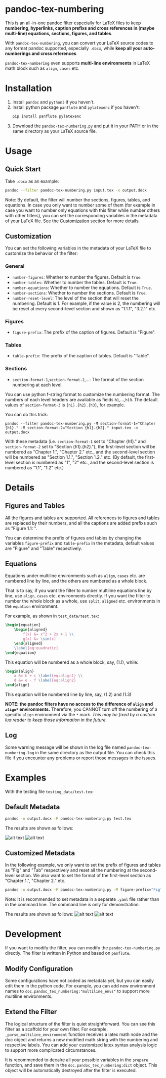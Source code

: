 # pandoc-tex-numbering
This is an all-in-one pandoc filter especially for LaTeX files to keep **numbering, hyperlinks, caption prefixs and cross references in (maybe multi-line) equations, sections, figures, and tables**.

With `pandoc-tex-numbering`, you can convert your LaTeX source codes to any format pandoc supported, especially `.docx`, while **keep all your auto-numberings and cross references**. 

`pandoc-tex-numbering` even supports **multi-line environments** in LaTeX math block such as `align`, `cases` etc.

# Installation

1. Install `pandoc` and `python3` if you haven't.
2. Install python package `panflute` and `pylatexenc` if you haven't:
    ```bash
    pip install panflute pylatexenc
    ```
3. Download the `pandoc-tex-numbering.py` and put it in your PATH or in the same directory as your LaTeX source file.

# Usage

## Quick Start

Take `.docx` as an example:

```bash
pandoc --filter pandoc-tex-numbering.py input.tex -o output.docx
```

Note: By default, the filter will number the sections, figures, tables, and equations. In case you only want to number some of them (for example in case you want to number only equations with this filter while number others with other filters), you can set the corresponding variables in the metadata of your LaTeX file. See the [Customization](#customization) section for more details.

## Customization

You can set the following variables in the metadata of your LaTeX file to customize the behavior of the filter:

### General
- `number-figures`: Whether to number the figures. Default is `True`.
- `number-tables`: Whether to number the tables. Default is `True`.
- `number-equations`: Whether to number the equations. Default is `True`.
- `number-sections`: Whether to number the sections. Default is `True`.
- `number-reset-level`: The level of the section that will reset the numbering. Default is 1. For example, if the value is 2, the numbering will be reset at every second-level section and shown as "1.1.1", "3.2.1" etc.

### Figures
- `figure-prefix`: The prefix of the caption of figures. Default is "Figure".

### Tables
- `table-prefix`: The prefix of the caption of tables. Default is "Table".

### Sections
- `section-format-1`,`section-format-2`,...: The format of the section numbering at each level.

You can use python f-string format to customize the numbering format. The numbers of each level headers are available as fields `h1`,...,`h10`. The default values of `section-format-3` is `{h1}.{h2}.{h3}`, for example.

You can do this trick:

```command
pandoc --filter pandoc-tex-numbering.py -M section-format-1="Chapter {h1}." -M section-format-2="Section {h1}.{h2}." input.tex -o output.docx
```

With these metadata (i.e. `section-format-1` set to "Chapter {h1}." and `section-format-2` set to "Section {h1}.{h2}."), the first-level section will be numbered as "Chapter 1.", "Chapter 2." etc., and the second-level section will be numbered as "Section 1.1.", "Section 1.2." etc. (By default, the first-level section is numbered as "1", "2" etc., and the second-level section is numbered as "1.1", "1.2" etc.)

# Details

## Figures and Tables

All the figures and tables are supported. All references to figures and tables are replaced by their numbers, and all the captions are added prefixs such as "Figure 1.1: ".

You can determine the prefix of figures and tables by changing the variables `figure-prefix` and `table-prefix` in the metadata, default values are "Figure" and "Table" respectively.

## Equations

Equations under multiline environments such as `align`, `cases` etc. are numbered line by line, and the others are numbered as a whole block.

That is to say, if you want the filter to number multiline equations line by line, use `align`, `cases` etc. environments directly. If you want the filter to number the whole block as a whole, use `split`, `aligned` etc. environments in the `equation` environment.

For example, as shown in `test_data/test.tex`:

```latex
\begin{equation}
    \begin{aligned}
        f(x) &= x^2 + 2x + 1 \\
        g(x) &= \sin(x)
    \end{aligned}
    \label{eq:quadratic}
\end{equation}
```

This equation will be numbered as a whole block, say, (1.1), while:

```latex
\begin{align}
    a &= b + c \label{eq:align1} \\
    d &= e - f \label{eq:align2}
\end{align}
```

This equation will be numbered line by line, say, (1.2) and (1.3)

**NOTE: the pandoc filters have no access to the difference of `align` and `align*` environments.** Therefore, you CANNOT turn off the numbering of a specific `align` environment via the `*` mark. *This may be fixed by a custom lua reader to keep those information in the future.*

## Log

Some warning message will be shown in the log file named `pandoc-tex-numbering.log` in the same directory as the output file. You can check this file if you encounter any problems or report those messages in the issues.

# Examples

With the testing file `testing_data/test.tex`:

## Default Metadata

```bash
pandoc -o output.docx -F pandoc-tex-numbering.py test.tex 
```

The results are shown as follows:

![alt text](https://github.com/fncokg/pandoc-tex-numbering/blob/main/images/default-page1.jpg?raw=true)
![alt text](https://github.com/fncokg/pandoc-tex-numbering/blob/main/images/default-page2.jpg?raw=true)

## Customized Metadata

In the following example, we only want to set the prefix of figures and tables as "Fig" and "Tab" respectively and reset all the numbering at the second-level section. We also want to set the format of the first-level section as "Chapter 1.", "Chapter 2." etc.

```bash
pandoc -o output.docx -F pandoc-tex-numbering.py -M figure-prefix="Fig" -M table-prefix="Tab" -M number-reset-level=2 -M section-format-1="Chapter {h1}." test.tex
```

Note: It is recommended to set metadata in a separate `.yaml` file rather than in the command line. The command line is only for demonstration.

The results are shown as follows:
![alt text](https://github.com/fncokg/pandoc-tex-numbering/blob/main/images/custom-page1.jpg?raw=true)
![alt text](https://github.com/fncokg/pandoc-tex-numbering/blob/main/images/custom-page2.jpg?raw=true)

# Development

If you want to modify the filter, you can modify the `pandoc-tex-numbering.py` directly. The filter is written in Python and based on `panflute`.

## Modify Configuration

Some configurations have not coded as metadata yet, but you can easily edit them in the python code. For example, you can add new environment names to `doc.pandoc_tex_numbering:"multiline_envs"` to support more multiline environments.

## Extend the Filter

The logical structure of the filter is quiet straightforward. You can see this filter as a scaffold for your own filter. For example, `_parse_multiline_environment` function receives a latex math node and the doc object and returns a new modified math string with the numbering and respective labels. You can add your customized latex syntax analysis logic to support more complicated circumstances.

It is recommended to decalre all your possible variables in the `prepare` function, and save them in the `doc.pandoc_tex_numbering:dict` object. This object will be automatically destroyed after the filter is executed.

